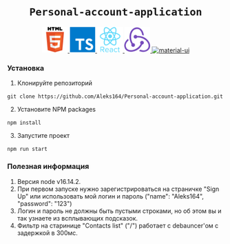 <div align="center">
<h1><code>Personal-account-application</code></h1>   
</div>

<p align="center"><a href="https://git-scm.com/" target="_blank"> 
  <img src="https://raw.githubusercontent.com/devicons/devicon/master/icons/html5/html5-original-wordmark.svg" alt="html5" width="60" height="60"/> </a> <a href="https://www.typescriptlang.org/" target="_blank"> 
  <img src="https://raw.githubusercontent.com/devicons/devicon/master/icons/typescript/typescript-original.svg" alt="typescript" width="60" height="60"/> </a> <a href="https://reactjs.org/" target="_blank"> 
  <img src="https://raw.githubusercontent.com/devicons/devicon/master/icons/react/react-original-wordmark.svg" alt="react" width="60" height="60"/> </a> <a href="https://redux.js.org" target="_blank"> 
  <img src="https://raw.githubusercontent.com/devicons/devicon/master/icons/redux/redux-original.svg" alt="redux" width="60" height="60"/> </a>
   <a href="https://mui.com/" target="_blank"> 
  <img src="https://github.com/mui/material-ui/raw/master/docs/public/static/logo.svg" alt="material-ui" width="60" height="60"/> </a>
</p>



### Установка

1. Клонируйте репозиторий

```
git clone https://github.com/Aleks164/Personal-account-application.git
```
2. Установите NPM packages

```
npm install
```
3. Запустите проект

```
npm run start
```

### Полезная информация

1. Версия node v16.14.2.
1. При первом запуске нужно зарегистрироваться на страничке "Sign Up" или использовать мой логин и пароль ("name": "Aleks164", "password": "123")
1. Логин и пароль не должны быть пустыми строками, но об этом вы и так узнаете из всплывающих подсказок.
1. Фильтр на старинице "Contacts list" ("/") работает с debauncer'ом с задержкой в 300мс.
